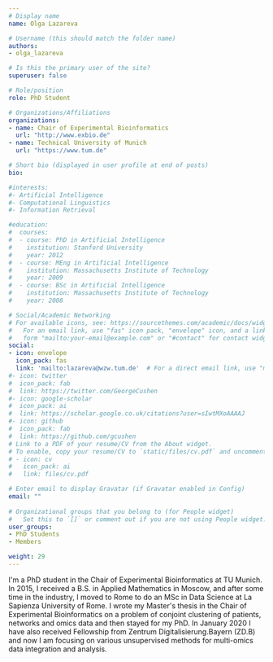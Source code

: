 ```yaml
---
# Display name
name: Olga Lazareva

# Username (this should match the folder name)
authors:
- olga_lazareva

# Is this the primary user of the site?
superuser: false

# Role/position
role: PhD Student 

# Organizations/Affiliations
organizations:
- name: Chair of Experimental Bioinformatics
  url: "http://www.exbio.de"
- name: Technical University of Munich
  url: "https://www.tum.de"

# Short bio (displayed in user profile at end of posts)
bio:   

#interests:
#- Artificial Intelligence
#- Computational Linguistics
#- Information Retrieval

#education:
#  courses:
#  - course: PhD in Artificial Intelligence
#    institution: Stanford University
#    year: 2012
#  - course: MEng in Artificial Intelligence
#    institution: Massachusetts Institute of Technology
#    year: 2009
#  - course: BSc in Artificial Intelligence
#    institution: Massachusetts Institute of Technology
#    year: 2008

# Social/Academic Networking
# For available icons, see: https://sourcethemes.com/academic/docs/widgets/#icons
#   For an email link, use "fas" icon pack, "envelope" icon, and a link in the
#   form "mailto:your-email@example.com" or "#contact" for contact widget.
social:
- icon: envelope
  icon_pack: fas
  link: 'mailto:lazareva@wzw.tum.de'  # For a direct email link, use "mailto:test@example.org".
#- icon: twitter
#  icon_pack: fab
#  link: https://twitter.com/GeorgeCushen
#- icon: google-scholar
#  icon_pack: ai
#  link: https://scholar.google.co.uk/citations?user=sIwtMXoAAAAJ
#- icon: github
#  icon_pack: fab
#  link: https://github.com/gcushen
# Link to a PDF of your resume/CV from the About widget.
# To enable, copy your resume/CV to `static/files/cv.pdf` and uncomment the lines below.  
# - icon: cv
#   icon_pack: ai
#   link: files/cv.pdf

# Enter email to display Gravatar (if Gravatar enabled in Config)
email: ""
  
# Organizational groups that you belong to (for People widget)
#   Set this to `[]` or comment out if you are not using People widget.  
user_groups:
- PhD Students
- Members

weight: 29
---
```


I'm a PhD student in the Chair of Experimental Bioinformatics at TU Munich. In 2015, I received a B.S. in Applied Mathematics in Moscow, and after some time in the industry, I moved to Rome to do an MSc in Data Science at La Sapienza University of Rome. I  wrote my Master's thesis in the Chair of Experimental Bioinformatics on a problem of conjoint clustering of patients, networks and omics data and then stayed for my PhD. In January 2020 I have also received Fellowship from Zentrum Digitalisierung.Bayern (ZD.B) and now I am focusing on various unsupervised methods for multi-omics data integration and analysis.
